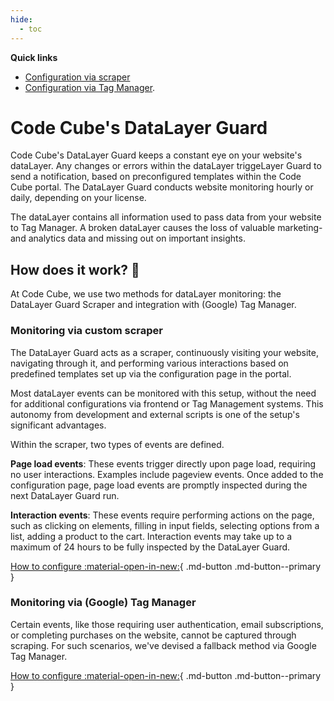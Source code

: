 ```yaml
---
hide:
  - toc
---
```


**Quick links**

- [Configuration via scraper](https://docs.code-cube.io/datalayer-guard/scraped-events/)
- [Configuration via Tag Manager](https://docs.code-cube.io/datalayer-guard/scraped-events/).

# Code Cube's DataLayer Guard 
Code Cube's DataLayer Guard keeps a constant eye on your website's dataLayer. Any changes or errors within the dataLayer triggeLayer Guard to send a notification, based on preconfigured templates within the Code Cube portal. The DataLayer Guard conducts website monitoring hourly or daily, depending on your license.

The dataLayer contains all information used to pass data from your website to Tag Manager. A broken dataLayer causes the loss of valuable marketing- and analytics data and missing out on important insights.

## How does it work? 🔎
At Code Cube, we use two methods for dataLayer monitoring: the DataLayer Guard Scraper and integration with (Google) Tag Manager.

### Monitoring via custom scraper
The DataLayer Guard acts as a scraper, continuously visiting your website, navigating through it, and performing various interactions based on predefined templates set up via the configuration page in the portal.

Most dataLayer events can be monitored with this setup, without the need for additional configurations via frontend or Tag Management systems. This autonomy from development and external scripts is one of the setup's significant advantages.

Within the scraper, two types of events are defined. 

**Page load events**: These events trigger directly upon page load, requiring no user interactions. Examples include pageview events. Once added to the configuration page, page load events are promptly inspected during the next DataLayer Guard run.

**Interaction events**: These events require performing actions on the page, such as clicking on elements, filling in input fields, selecting options from a list, adding a product to the cart. Interaction events may take up to a maximum of 24 hours to be fully inspected by the DataLayer Guard.

[How to configure :material-open-in-new:](https://docs.code-cube.io/datalayer-guard/scraped-events/){ .md-button .md-button--primary }

### Monitoring via (Google) Tag Manager
Certain events, like those requiring user authentication, email subscriptions, or completing purchases on the website, cannot be captured through scraping. For such scenarios, we've devised a fallback method via Google Tag Manager.

[How to configure :material-open-in-new:](https://docs.code-cube.io/datalayer-guard/events-tag-manager/){ .md-button .md-button--primary }
